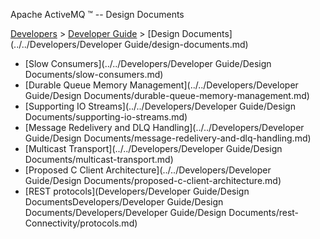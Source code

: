 Apache ActiveMQ ™ -- Design Documents 

[Developers](../../developers.md) > [Developer Guide](../../Developers/developer-guide.md) > [Design Documents](../../Developers/Developer Guide/design-documents.md)


*   [Slow Consumers](../../Developers/Developer Guide/Design Documents/slow-consumers.md)
*   [Durable Queue Memory Management](../../Developers/Developer Guide/Design Documents/durable-queue-memory-management.md)
*   [Supporting IO Streams](../../Developers/Developer Guide/Design Documents/supporting-io-streams.md)
*   [Message Redelivery and DLQ Handling](../../Developers/Developer Guide/Design Documents/message-redelivery-and-dlq-handling.md)
*   [Multicast Transport](../../Developers/Developer Guide/Design Documents/multicast-transport.md)
*   [Proposed C Client Architecture](../../Developers/Developer Guide/Design Documents/proposed-c-client-architecture.md)
*   [REST protocols](Developers/Developer Guide/Design DocumentsDevelopers/Developer Guide/Design Documents/Developers/Developer Guide/Design Documents/rest-Connectivity/protocols.md)

